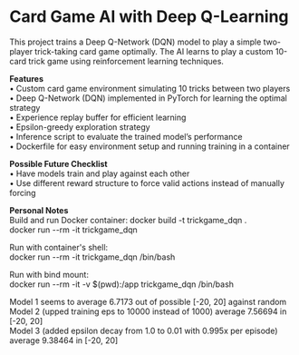 # Card Game AI with Deep Q-Learning  
This project trains a Deep Q-Network (DQN) model to play a simple two-player trick-taking card game optimally. The AI learns to play a custom 10-card trick game using reinforcement learning techniques.  
  
**Features**  
• Custom card game environment simulating 10 tricks between two players  
• Deep Q-Network (DQN) implemented in PyTorch for learning the optimal strategy  
• Experience replay buffer for efficient learning  
• Epsilon-greedy exploration strategy  
• Inference script to evaluate the trained model’s performance  
• Dockerfile for easy environment setup and running training in a container  
  
**Possible Future Checklist**  
• Have models train and play against each other  
• Use different reward structure to force valid actions instead of manually forcing
  
**Personal Notes**  
Build and run Docker container:
docker build -t trickgame_dqn .  
docker run --rm -it trickgame_dqn 
  
Run with container's shell:  
docker run --rm -it trickgame_dqn /bin/bash  
  
Run with bind mount:  
docker run --rm -it -v $(pwd):/app trickgame_dqn /bin/bash  
  
  
  
Model 1 seems to average 6.7173 out of possible [-20, 20] against random  
Model 2 (upped training eps to 10000 instead of 1000) average 7.56694 in [-20, 20]  
Model 3 (added epsilon decay from 1.0 to 0.01 with 0.995x per episode) average 9.38464 in [-20, 20]
